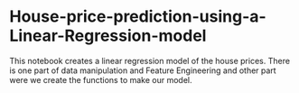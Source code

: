 # House-price-prediction-using-a-Linear-Regression-model

This notebook creates a linear regression model of the house prices. There is one part of data manipulation and Feature Engineering and other part were we create the functions to make our model.
